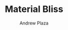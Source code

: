 ---
title: "Material Bliss"
github: https://github.com/InsidiousMind/material-bliss-jekyll-theme
demo: http://code.liquidthink.net
author: Andrew Plaza
draft: true
ssg:
  - Jekyll
cms:
  - No Cms
---